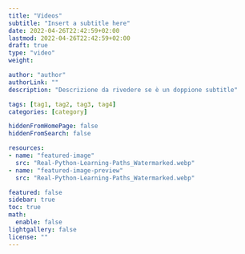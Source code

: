 ```yaml
---
title: "Videos"
subtitle: "Insert a subtitle here"
date: 2022-04-26T22:42:59+02:00
lastmod: 2022-04-26T22:42:59+02:00
draft: true
type: "video"
weight: 

author: "author"
authorLink: ""
description: "Descrizione da rivedere se è un doppione subtitle"

tags: [tag1, tag2, tag3, tag4]
categories: [category]

hiddenFromHomePage: false
hiddenFromSearch: false

resources:
- name: "featured-image"
  src: "Real-Python-Learning-Paths_Watermarked.webp"
- name: "featured-image-preview"
  src: "Real-Python-Learning-Paths_Watermarked.webp"

featured: false
sidebar: true
toc: true 
math:
  enable: false
lightgallery: false
license: ""
---
```


